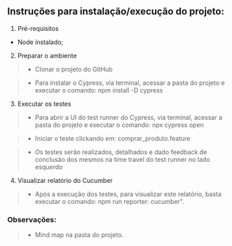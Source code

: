 ## Instruções para instalação/execução do projeto:
1. Pré-requisitos

- Node instalado;

2. Preparar o ambiente

> - Clonar o projeto do GitHub

> - Para instalar o Cypress, via terminal, acessar a pasta do projeto e executar o comando: npm install -D cypress

3. Executar os testes

> - Para abrir a UI do test runner do Cypress, via terminal, acessar a pasta do projeto e executar o comando: npx cypress open

> - Iniciar o teste clickando em: comprar_produto.feature

> - Os testes serão realizados, detalhados e dado feedback de conclusão dos mesmos na time travel do test runner no lado esquerdo

4. Visualizar relatório do Cucumber

> - Após a execução dos testes, para visualizar este relatório, basta executar o comando: npm run reporter: cucumber".

### Observações:
> - Mind map na pasta do projeto.